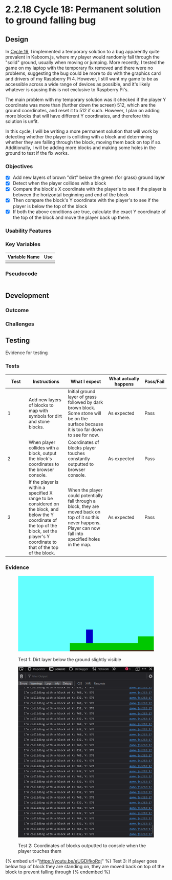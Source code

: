 # 2.2.18 Cycle 18: Permanent solution to ground falling bug

## Design

In [Cycle 16](cycle-16.md), I implemented a temporary solution to a bug apparently quite prevalent in Kaboom.js, where my player would randomly fall through the "solid" ground, usually when moving or jumping. More recently, I tested the game on my laptop with the temporary fix removed and there were no problems, suggesting the bug could be more to do with the graphics card and drivers of my Raspberry Pi 4. However, I still want my game to be as accessible across a wide range of devices as possible, and it's likely whatever is causing this is not exclusive to Raspberry Pi's.

The main problem with my temporary solution was it checked if the player Y coordinate was more than (further down the screen) 512, which are the ground coordinates, and reset it to 512 if such. However, I plan on adding more blocks that will have different Y coordinates, and therefore this solution is unfit.

In this cycle, I will be writing a more permanent solution that will work by detecting whether the player is colliding with a block and determining whether they are falling through the block, moving them back on top if so. Additionally, I will be adding more blocks and making some holes in the ground to test if the fix works.

### Objectives

* [x] Add new layers of brown "dirt" below the green (for grass) ground layer
* [x] Detect when the player collides with a block
* [x] Compare the block's X coordinate with the player's to see if the player is between the horizontal beginning and end of the block
* [x] Then compare the block's Y coordinate with the player's to see if the player is below the top of the block
* [x] If both the above conditions are true, calculate the exact Y coordinate of the top of the block and move the player back up there.

### Usability Features

### Key Variables

| Variable Name | Use |
| ------------- | --- |
|               |     |

### Pseudocode

```
```

## Development

### Outcome



### Challenges



## Testing

Evidence for testing

### Tests

<table><thead><tr><th width="95">Test</th><th width="158">Instructions</th><th width="171">What I expect</th><th width="174">What actually happens</th><th>Pass/Fail</th></tr></thead><tbody><tr><td>1</td><td>Add new layers of blocks to map with symbols for dirt and stone blocks.</td><td>Initial ground layer of grass followed by dark brown block. Some stone will be on the surface because it is too far down to see for now.</td><td>As expected</td><td>Pass</td></tr><tr><td>2</td><td>When player collides with a block, output the block's coordinates to the browser console.</td><td>Coordinates of blocks player touches constantly outputted to browser console.</td><td>As expected</td><td>Pass</td></tr><tr><td>3</td><td>If the player is within a specified X range to be considered on the block, and below the Y coordinate of the top of the block, set the player's Y coordinate to that of the top of the block.</td><td>When the player could potentially fall through a block, they are moved back on top of it so this never happens. Player can now fall into specified holes in the map.</td><td>As expected</td><td>Pass</td></tr></tbody></table>

### Evidence

<figure><img src="../.gitbook/assets/image (27).png" alt=""><figcaption><p>Test 1: Dirt layer below the ground slightly visible</p></figcaption></figure>

<figure><img src="../.gitbook/assets/image (28).png" alt=""><figcaption><p>Test 2: Coordinates of blocks outputted to console when the player touches them</p></figcaption></figure>

{% embed url="https://youtu.be/eUGDifkoRqI" %}
Test 3: If player goes below top of block they are standing on, they are moved back on top of the block to prevent falling through
{% endembed %}
